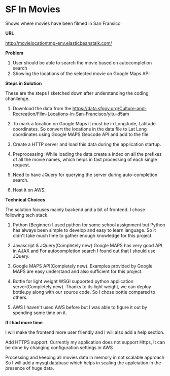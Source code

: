 SF In Movies
=============
Shows where movies have been filmed in San Fransico 

<b> URL </b>

http://movielocationtmp-env.elasticbeanstalk.com/

<b>Problem </b>

1) User should be able to search the movie based on autocompletion search 
2) Showing the locations of the selected movie on Google Maps API

<b> Steps in Solution </b>

These are the steps I sketched down after understanding the coding chanllenge.

1) Download the data from the https://data.sfgov.org/Culture-and-Recreation/Film-Locations-in-San-Francisco/yitu-d5am

2) To mark a location on Google Maps it must be in Longitude, Latitude coordinates. So convert the locations in the data file to Lat Long coordinates using Google MAPS Geocode API and add to the file.

3) Create a HTTP server and load this data during the application startup.
 
4) Preprocessing :While loading the data create a index on all the prefixes of all the movie names, which helps in fast processing of each single request. 

5) Need to have JQuery for querying the server during auto-completion search.
 
6) Host it on AWS.

<b>Technical Choices</b>

The solution focuses mainly backend and a bit of frontend. I chose following tech stack.

1) Python (Beginner) 
    I used python for some school assignment but Python has always been simple to develop and easy to learn language. So it didn't take much time to gather enough knowledge for this project. 

2) Javascript & JQuery(Completely new)
    Google MAPS has very good API in AJAX and For autocompletion search I found out that I should use JQuery. 

3) Google MAPS API(Completely new).
    Examples provided by Google MAPS are easy understand and also sufficient for this project. 

4) Bottle for light weight WSGI supported python application server(Completely new).
    Thanks to its light weight, we can deploy bottle.py  along with our source code. So I chose bottle compared to others. 

5) AWS 
    I haven't used AWS before but I was able to figure it out by spending some time on it.
     
<b> If I had more time</b>

I will make the frontend more user friendly and I will also add a help section.

Add HTTPS support. Currently my application does not support Https, It can be done by changing configuration settings in AWS

Processing and keeping all movies data in memory in not scalable approach So I will add a mysql database which helps in scaling the applciation in the presence of huge data.

